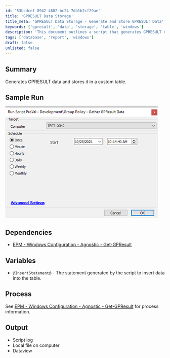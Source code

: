 ```yaml
---
id: '53bcdcef-8942-4602-bc24-7db1b2cf29ae'
title: 'GPRESULT Data Storage'
title_meta: 'GPRESULT Data Storage - Generate and Store GPRESULT Data'
keywords: ['gpresult', 'data', 'storage', 'table', 'windows']
description: 'This document outlines a script that generates GPRESULT data and stores it in a custom table. It includes sample runs, dependencies, and process information to help users effectively utilize the script for data management.'
tags: ['database', 'report', 'windows']
draft: false
unlisted: false
---
```

## Summary

Generates GPRESULT data and stores it in a custom table.

## Sample Run

![Sample Run](../../../static/img/Group-Policy---Gather-GPResult-Data/image_1.png)

## Dependencies

- [EPM - Windows Configuration - Agnostic - Get-GPResult](<../../powershell/Get-GPResult.md>)

## Variables

- `@InsertStatement@` - The statement generated by the script to insert data into the table.

## Process

See [EPM - Windows Configuration - Agnostic - Get-GPResult](<../../powershell/Get-GPResult.md>) for process information.

## Output

- Script log
- Local file on computer
- Dataview













